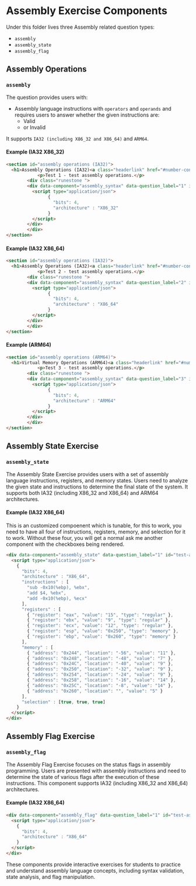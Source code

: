 # Assembly Exercise Components

Under this folder lives three Assembly related question types:
- `assembly`
- `assembly_state`
- `assembly_flag`

## Assembly Operations

### `assembly`

The question provides users with:
- Assembly language instructions with `operators` and `operands` and requires users to answer whether the given instructions are:
  - Valid
  - or Invalid

It supports `IA32 (including X86_32 and X86_64)` and `ARM64`.

#### **Example (IA32 X86_32)**

```html
<section id="assembly operations (IA32)">
  <h1>Assembly Operations (IA32)<a class="headerlink" href="#number-conversion" title="Permalink to this heading">¶</a></h1>
            <p>Test 1 - test assembly operations.</p>
        <div class="runestone ">
        <div data-component="assembly_syntax" data-question_label="1" id="q_test_x86_32"  style="visibility: hidden;">
          <script type="application/json">
                {
                  "bits": 4,
                  "architecture" : "X86_32"
                }
          </script>
        </div>
        </div>
</section>
```

#### **Example (IA32 X86_64)**

```html
<section id="assembly operations (IA32)">
  <h1>Assembly Operations (IA32)<a class="headerlink" href="#number-conversion" title="Permalink to this heading">¶</a></h1>
            <p>Test 2 - test assembly operations.</p>
        <div class="runestone ">
        <div data-component="assembly_syntax" data-question_label="2" id="q_test_x86_64"  style="visibility: hidden;">
          <script type="application/json">
                {
                  "bits": 4,
                  "architecture" : "X86_64"
                }
          </script>
        </div>
        </div>
</section>
```

#### **Example (ARM64)**

```html
<section id="assembly operations (ARM64)">
  <h1>Virtual Memory Operations (ARM64)<a class="headerlink" href="#number-conversion" title="Permalink to this heading">¶</a></h1>
            <p>Test 3 - test assembly operations.</p>
        <div class="runestone ">
        <div data-component="assembly_syntax" data-question_label="3" id="q_test_arm64"  style="visibility: hidden;">
          <script type="application/json">
                {
                  "bits": 4,
                  "architecture" : "ARM64"
                }
          </script>
        </div>
        </div>
</section>
```

## Assembly State Exercise

### `assembly_state`

The Assembly State Exercise provides users with a set of assembly language instructions, registers, and memory states. Users need to analyze the given state and instructions to determine the final state of the system. It supports both IA32 (including X86_32 and X86_64) and ARM64 architectures.

#### **Example (IA32 X86_64)**

This is an customized compoenent which is tunable, for this to work, you need to have all four of instructions, registers, memory, and selection for it to work. Without these four, you will get a normal ask me another component with the checkboxes being rendered.

```html
<div data-component="assembly_state" data-question_label="1" id="test-assembly-state-ia64-div-unique-2" style="visibility: hidden;">
  <script type="application/json">
    {
      "bits": 4,
      "architecture" : "X86_64",
      "instructions" : [
        "sub -0x10(%ebp), %ebx",
        "add $4, %ebx",
        "add -0x10(%ebp), %ecx"
      ],
      "registers" : [
        { "register": "eax", "value": "15", "type": "regular" },
        { "register": "ebx", "value": "9", "type": "regular" },
        { "register": "ecx", "value": "12", "type": "regular" },
        { "register": "esp", "value": "0x250", "type": "memory" },
        { "register": "ebp", "value": "0x260", "type": "memory" }
      ],
      "memory" : [
        { "address": "0x244", "location": "-56", "value": "11" },
        { "address": "0x248", "location": "-48", "value": "7" },
        { "address": "0x24C", "location": "-40", "value": "9" },
        { "address": "0x250", "location": "-32", "value": "9" },
        { "address": "0x254", "location": "-24", "value": "9" },
        { "address": "0x258", "location": "-16", "value": "14" },
        { "address": "0x25C", "location": "-8", "value": "14" },
        { "address": "0x260", "location": "", "value": "5" }
      ],
      "selection" : [true, true, true]
    }
  </script>
</div>
```

## Assembly Flag Exercise

### `assembly_flag`

The Assembly Flag Exercise focuses on the status flags in assembly programming. Users are presented with assembly instructions and need to determine the state of various flags after the execution of these instructions. This component supports IA32 (including X86_32 and X86_64) architectures.

#### **Example (IA32 X86_64)**

```html
<div data-component="assembly_flag" data-question_label="1" id="test-assembly-flag-ia64-div" style="visibility: hidden;">
  <script type="application/json">
    {
      "bits": 4,
      "architecture" : "X86_64"
    }
  </script>
</div>
```

These components provide interactive exercises for students to practice and understand assembly language concepts, including syntax validation, state analysis, and flag manipulation.
